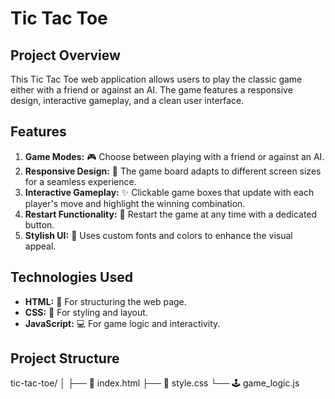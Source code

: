 # Tic Tac Toe

## Project Overview

This Tic Tac Toe web application allows users to play the classic game either with a friend or against an AI. The game features a responsive design, interactive gameplay, and a clean user interface.

## Features

1. **Game Modes:** 🎮 Choose between playing with a friend or against an AI.
2. **Responsive Design:** 📱 The game board adapts to different screen sizes for a seamless experience.
3. **Interactive Gameplay:** ✨ Clickable game boxes that update with each player's move and highlight the winning combination.
4. **Restart Functionality:** 🔄 Restart the game at any time with a dedicated button.
5. **Stylish UI:** 🎨 Uses custom fonts and colors to enhance the visual appeal.

## Technologies Used

- **HTML:** 📝 For structuring the web page.
- **CSS:** 🎨 For styling and layout.
- **JavaScript:** 💻 For game logic and interactivity.

## Project Structure

tic-tac-toe/
│
├── 📄 index.html
├── 🎨 style.css
└── 🕹️ game_logic.js

